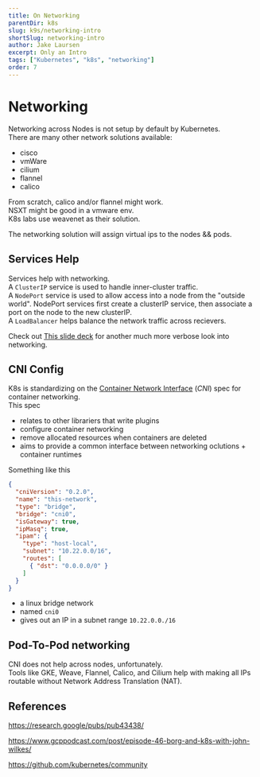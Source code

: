 ```yaml
---
title: On Networking
parentDir: k8s
slug: k9s/networking-intro
shortSlug: networking-intro
author: Jake Laursen
excerpt: Only an Intro
tags: ["Kubernetes", "k8s", "networking"]
order: 7
---
```


# Networking
Networking across Nodes is not setup by default by Kubernetes.  
There are many other network solutions available:
- cisco
- vmWare
- cilium
- flannel
- calico

From scratch, calico and/or flannel might work.  
NSXT might be good in a vmware env.  
K8s labs use weavenet as their solution.  

The networking solution will assign virtual ips to the nodes && pods.  

## Services Help
Services help with networking.  
A `ClusterIP` service is used to handle inner-cluster traffic.  
A `NodePort` service is used to allow access into a node from the "outside world". NodePort services first create a clusterIP service, then associate a port on the node to the new clusterIP.    
A `LoadBalancer` helps balance the network traffic across recievers.  

Check out [This slide deck](https://speakerdeck.com/thockin/illustrated-guide-to-kubernetes-networking) for another much more verbose look into networking.  

## CNI Config
K8s is standardizing on the [Container Network Interface](https://github.com/containernetworking/cni) (_CNI_) spec for container networking.  
This spec
- relates to other librariers that write plugins
- configure container networking 
- remove allocated resources when containers are deleted
- aims to provide a common interface between networking oclutions + container runtimes

Something like this
```json
{
  "cniVersion": "0.2.0",
  "name": "this-network",
  "type": "bridge",
  "bridge": "cni0",
  "isGateway": true,
  "ipMasq": true,
  "ipam": {
    "type": "host-local",
    "subnet": "10.22.0.0/16",
    "routes": [
      { "dst": "0.0.0.0/0" }
    ] 
  }
}
```
- a linux bridge network
- named `cni0`
- gives out an IP in a subnet range `10.22.0.0./16`

## Pod-To-Pod networking
CNI does not help across nodes, unfortunately.  
Tools like GKE, Weave, Flannel, Calico, and Cilium help with making all IPs routable without Network Address Translation (NAT).  

## References
https://research.google/pubs/pub43438/  

https://www.gcppodcast.com/post/episode-46-borg-and-k8s-with-john-wilkes/  

https://github.com/kubernetes/community
